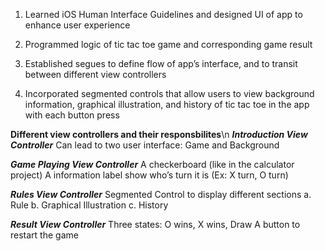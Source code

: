 1. Learned iOS Human Interface Guidelines and designed UI of app to enhance user experience

2. Programmed logic of tic tac toe game and corresponding game result

3. Established segues to define flow of app’s interface, and to transit between different view controllers

4. Incorporated segmented controls that allow users to view background information, graphical illustration, and history of tic tac toe in the app with each button press

**Different view controllers and their responsbilites**\n
***Introduction View Controller***
	Can lead to two user interface: Game and Background

***Game Playing View Controller***
	A checkerboard (like in the calculator project)
	A information label show who’s turn it is (Ex: X turn, O turn)

***Rules View Controller***
	Segmented Control to display different sections
		a. Rule
		b. Graphical Illustration
		c. History

***Result View Controller***
	Three states: O wins, X wins, Draw
	A button to restart the game
